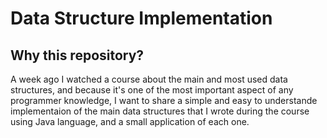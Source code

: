 # Data Structure Implementation

## Why this repository?

A week ago I watched a course about the main and most used data structures, and because it's one of the most important aspect of any programmer knowledge,
I want to share a simple and easy to understande implementaion of the main data structures that I wrote during the course using Java language, and a small application of each one.



